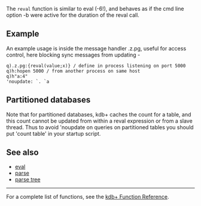 The `reval` function is similar to eval (-6!), and behaves as if the cmd line option -b were active for the duration of the reval call.

Example
-------

An example usage is inside the message handler .z.pg, useful for access control, here blocking sync messages from updating -

    q).z.pg:{reval(value;x)} / define in process listening on port 5000
    q)h:hopen 5000 / from another process on same host
    q)h"a:4"
    'noupdate: `. `a

Partitioned databases
---------------------

Note that for partitioned databases, kdb+ caches the count for a table, and this count cannot be updated from within a reval expression or from a slave thread. Thus to avoid 'noupdate on queries on partitioned tables you should put 'count table' in your startup script.

See also
--------

-   [eval](Reference/eval "wikilink")
-   [parse](Reference/parse "wikilink")
-   [parse tree](Reference/parse_tree "wikilink")

------------------------------------------------------------------------

For a complete list of functions, see the [kdb+ Function Reference](Reference "wikilink").
